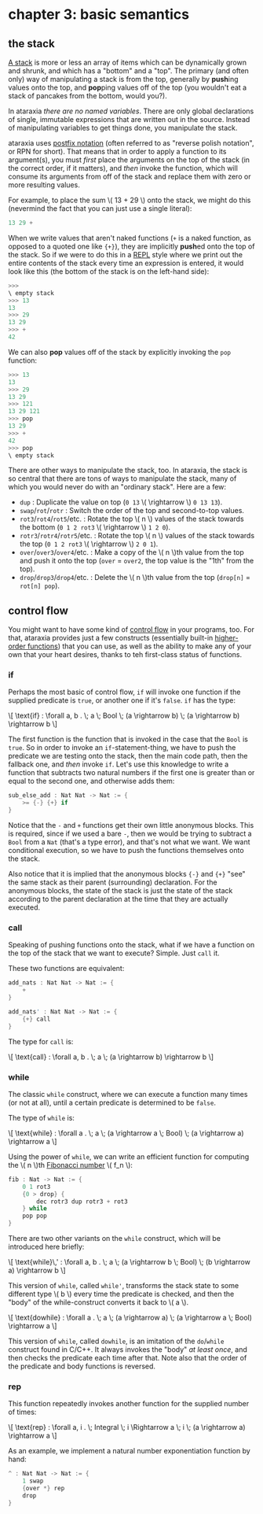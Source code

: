 # chapter 3: basic semantics

## the stack

[A stack](https://en.wikipedia.org/wiki/Stack_\(abstract_data_type\)) is more
or less an array of items which can be dynamically grown and shrunk, and which
has a "bottom" and a "top". The primary (and often only) way of manipulating
a stack is from the top, generally by **push**ing values onto the top, and
**pop**ping values off of the top (you wouldn't eat a stack of pancakes from
the bottom, would you?).

In ataraxia *there are no named variables*. There are only global declarations
of single, immutable expressions that are written out in the source. Instead of
manipulating variables to get things done, you manipulate the stack.

ataraxia uses
[postfix notation](https://en.wikipedia.org/wiki/Reverse_Polish_notation)
(often referred to as "reverse polish notation", or RPN for short). That means
that in order to apply a function to its argument(s), you must *first* place
the arguments on the top of the stack (in the correct order, if it matters),
and *then* invoke the function, which will consume its arguments from off of
the stack and replace them with zero or more resulting values.

For example, to place the sum \\( 13 + 29 \\) onto the stack, we might do this
(nevermind the fact that you can just use a single literal):

```rust
13 29 +
```

When we write values that aren't naked functions (`+` is a naked function, as
opposed to a quoted one like `{+}`), they are implicitly **push**ed onto the
top of the stack. So if we were to do this in a
[REPL](https://en.wikipedia.org/wiki/Read%E2%80%93eval%E2%80%93print_loop)
style where we print out the entire contents of the stack every time an
expression is entered, it would look like this (the bottom of the stack is on
the left-hand side):

```rust
>>>
\ empty stack
>>> 13
13
>>> 29
13 29
>>> +
42
```

We can also **pop** values off of the stack by explicitly invoking the `pop`
function:

```rust
>>> 13
13
>>> 29
13 29
>>> 121
13 29 121
>>> pop
13 29
>>> +
42
>>> pop
\ empty stack
```

There are other ways to manipulate the stack, too. In ataraxia, the stack is so
central that there are tons of ways to manipulate the stack, many of which you
would never do with an "ordinary stack". Here are a few:

- `dup` : Duplicate the value on top (`0 13` \\( \rightarrow \\) `0 13 13`).
- `swap`/`rot`/`rotr` : Switch the order of the top and second-to-top values.
- `rot3`/`rot4`/`rot5`/etc. : Rotate the top \\( n \\) values of the stack
  towards the bottom (`0 1 2 rot3` \\( \rightarrow \\) `1 2 0`).
- `rotr3`/`rotr4`/`rotr5`/etc. : Rotate the top \\( n \\) values of the stack
  towards the top (`0 1 2 rot3` \\( \rightarrow \\) `2 0 1`).
- `over`/`over3`/`over4`/etc. : Make a copy of the \\( n \\)th value from the
  top and push it onto the top (`over` = `over2`, the top value is the "1th"
  from the top).
- `drop`/`drop3`/`drop4`/etc. : Delete the \\( n \\)th value from the top
  (`drop[n]` = `rot[n] pop`).

## control flow

You might want to have some kind of
[control flow](https://en.wikipedia.org/wiki/Control_flow) in your programs,
too. For that, ataraxia provides just a few constructs (essentially built-in
[higher-order functions](https://en.wikipedia.org/wiki/Higher-order_function))
that you can use, as well as the ability to make any of your own that your
heart desires, thanks to teh first-class status of functions.

### if

Perhaps the most basic of control flow, `if` will invoke one function if the
supplied predicate is `true`, or another one if it's `false`. `if` has the
type:

\\[
    \text{if} : \forall a, b . \\;
        a \\; Bool \\; (a \rightarrow b) \\; (a \rightarrow b) \rightarrow b
\\]

The first function is the function that is invoked in the case that the `Bool`
is `true`. So in order to invoke an `if`-statement-thing, we have to push the
predicate we are testing onto the stack, then the main code path, then the
fallback one, and *then* invoke `if`. Let's use this knowledge to write a
function that subtracts two natural numbers if the first one is greater than or
equal to the second one, and otherwise adds them:

```rust
sub_else_add : Nat Nat -> Nat := {
    >= {-} {+} if
}
```

Notice that the `-` and `+` functions get their own little anonymous blocks.
This is required, since if we used a bare `-`, then we would be trying to
subtract a `Bool` from a `Nat` (that's a type error), and that's not what we
want. We want conditional execution, so we have to push the functions
themselves onto the stack.

Also notice that it is implied that the anonymous blocks `{-}` and `{+}` "see"
the same stack as their parent (surrounding) declaration. For the anonymous
blocks, the state of the stack is just the state of the stack according to
the parent declaration at the time that they are actually executed.

### call

Speaking of pushing functions onto the stack, what if we have a function on the
top of the stack that we want to execute? Simple. Just `call` it.

These two functions are equivalent:

```rust
add_nats : Nat Nat -> Nat := {
    +
}

add_nats' : Nat Nat -> Nat := {
    {+} call
}
```

The type for `call` is:

\\[
    \text{call} : \forall a, b . \\;
        a \\; (a \rightarrow b) \rightarrow b
\\]

### while

The classic `while` construct, where we can execute a function many times (or
not at all), until a certain predicate is determined to be `false`.

The type of `while` is:

\\[
    \text{while} : \forall a . \\;
        a \\; (a \rightarrow a \\; Bool) \\; (a \rightarrow a) \rightarrow a
\\]

Using the power of `while`, we can write an efficient function for computing
the \\( n \\)th
[Fibonacci number](https://en.wikipedia.org/wiki/Fibonacci_number) \\( f_n \\):

```rust
fib : Nat -> Nat := {
    0 1 rot3
    {0 > drop} {
        dec rotr3 dup rotr3 + rot3
    } while
    pop pop
}
```

There are two other variants on the `while` construct, which will be introduced
here briefly:

\\[
    \text{while}\\,' : \forall a, b . \\;
        a \\; (a \rightarrow b \\; Bool) \\; (b \rightarrow a) \\rightarrow b
\\]

This version of `while`, called `while'`, transforms the stack state to some
different type \\( b \\) every time the predicate is checked, and then the
"body" of the while-construct converts it back to \\( a \\).

\\[
    \text{dowhile} : \forall a . \\;
        a \\; (a \rightarrow a) \\; (a \rightarrow a \\; Bool) \rightarrow a
\\]

This version of `while`, called `dowhile`, is an imitation of the `do`/`while`
construct found in C/C++. It always invokes the "body" *at least once*, and
then checks the predicate each time after that. Note also that the order of the
predicate and body functions is reversed.

### rep

This function repeatedly invokes another function for the supplied number of
times:

\\[
    \text{rep} : \forall a, i . \\; Integral \\; i \Rightarrow
        a \\; i \\; (a \rightarrow a) \rightarrow a
\\]

As an example, we implement a natural number exponentiation function by hand:

```rust
^ : Nat Nat -> Nat := {
    1 swap
    {over *} rep
    drop
}
```

